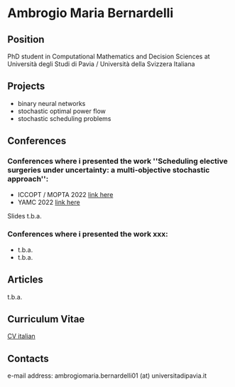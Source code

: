 # Ambrogio Maria Bernardelli

Position
--
PhD student in Computational Mathematics and Decision Sciences at Università degli Studi di Pavia / Università della Svizzera Italiana


Projects
--
* binary neural networks
* stochastic optimal power flow
* stochastic scheduling problems


Conferences
--
### Conferences where i presented the work ''Scheduling elective surgeries under uncertainty: a multi-objective stochastic approach'':

* ICCOPT / MOPTA 2022 [link here](https://iccopt2022.lehigh.edu/)
* YAMC 2022 [link here](http://www.yamc.it/)

Slides t.b.a.

### Conferences where i presented the work xxx:

* t.b.a.
* t.b.a.


Articles
--
t.b.a.


Curriculum Vitae
--
[CV italian](https://raw.githubusercontent.com/AmbrogioMB/AmbrogioMB.github.io/main/curriculum.pdf)


Contacts
--
e-mail address: ambrogiomaria.bernardelli01 (at) universitadipavia.it

